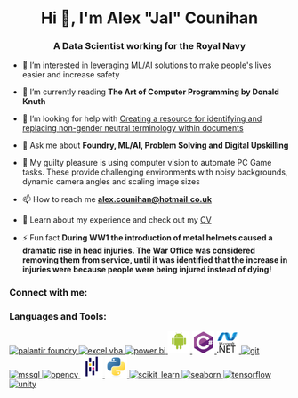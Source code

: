<h1 align="center">Hi 👋, I'm Alex "Jal" Counihan</h1>
<h3 align="center">A Data Scientist working for the Royal Navy</h3>

- 👀 I’m interested in leveraging ML/AI solutions to make people's lives easier and increase safety

- 🌱 I’m currently reading **The Art of Computer Programming by Donald Knuth**

- 🤝 I’m looking for help with [Creating a resource for identifying and replacing non-gender neutral terminology within documents](https://github.com/jals-code-dump/non-gender-neutral-words)

- 💬 Ask me about **Foundry, ML/AI, Problem Solving and Digital Upskilling**

- 💞️ My guilty pleasure is using computer vision to automate PC Game tasks. These provide challenging environments with noisy backgrounds, dynamic camera angles and scaling image sizes

- 📫 How to reach me **alex.counihan@hotmail.co.uk**

- 📄 Learn about my experience and check out my [CV](https://app.enhancv.com/share/a7aa0e83?utm_medium=growth&utm_campaign=share-resume&utm_source=dynamic)

- ⚡ Fun fact **During WW1 the introduction of metal helmets caused a dramatic rise in head injuries. The War Office was considered removing them from service, until it was identified that the increase in injuries were because people were being injured instead of dying!**

<h3 align="left">Connect with me:</h3>
<p align="left">
</p>


<h3 align="left">Languages and Tools:</h3>
<p align="left"> 
<a href="https://www.palantir.com/platforms/foundry/" target="_blank" rel="noreferrer"> <img src="https://avatars.githubusercontent.com/u/303157?s=200&v=4" alt="palantir foundry" width="40" height="40"/> </a>
<a href="https://office.live.com/start/excel.aspx" target="_blank" rel="noreferrer"> <img src="https://promto.com/wp-content/uploads/2019/08/icon-Excel-1.png" alt="excel vba" width="40" height="40"/> </a>
<a href="https://powerbi.microsoft.com/" target="_blank" rel="noreferrer"> <img src="https://github.com/marclelijveld/Power-BI-Icons/blob/main/PNG/PowerBI.png" alt="power bi" width="40" height="40"/> </a>
<a href="https://developer.android.com" target="_blank" rel="noreferrer"> <img src="https://raw.githubusercontent.com/devicons/devicon/master/icons/android/android-original-wordmark.svg" alt="android" width="40" height="40"/> </a> <a href="https://www.w3schools.com/cs/" target="_blank" rel="noreferrer"> <img src="https://raw.githubusercontent.com/devicons/devicon/master/icons/csharp/csharp-original.svg" alt="csharp" width="40" height="40"/> </a> <a href="https://dotnet.microsoft.com/" target="_blank" rel="noreferrer"> <img src="https://raw.githubusercontent.com/devicons/devicon/master/icons/dot-net/dot-net-original-wordmark.svg" alt="dotnet" width="40" height="40"/> </a> <a href="https://git-scm.com/" target="_blank" rel="noreferrer"> <img src="https://www.vectorlogo.zone/logos/git-scm/git-scm-icon.svg" alt="git" width="40" height="40"/> </a> <a href="https://www.microsoft.com/en-us/sql-server" target="_blank" rel="noreferrer"> <img src="https://www.svgrepo.com/show/303229/microsoft-sql-server-logo.svg" alt="mssql" width="40" height="40"/> </a> <a href="https://opencv.org/" target="_blank" rel="noreferrer"> <img src="https://www.vectorlogo.zone/logos/opencv/opencv-icon.svg" alt="opencv" width="40" height="40"/> </a> <a href="https://pandas.pydata.org/" target="_blank" rel="noreferrer"> <img src="https://raw.githubusercontent.com/devicons/devicon/2ae2a900d2f041da66e950e4d48052658d850630/icons/pandas/pandas-original.svg" alt="pandas" width="40" height="40"/> </a> <a href="https://www.python.org" target="_blank" rel="noreferrer"> <img src="https://raw.githubusercontent.com/devicons/devicon/master/icons/python/python-original.svg" alt="python" width="40" height="40"/> </a> <a href="https://scikit-learn.org/" target="_blank" rel="noreferrer"> <img src="https://upload.wikimedia.org/wikipedia/commons/0/05/Scikit_learn_logo_small.svg" alt="scikit_learn" width="40" height="40"/> </a> <a href="https://seaborn.pydata.org/" target="_blank" rel="noreferrer"> <img src="https://seaborn.pydata.org/_images/logo-mark-lightbg.svg" alt="seaborn" width="40" height="40"/> </a> <a href="https://www.tensorflow.org" target="_blank" rel="noreferrer"> <img src="https://www.vectorlogo.zone/logos/tensorflow/tensorflow-icon.svg" alt="tensorflow" width="40" height="40"/> </a> <a href="https://unity.com/" target="_blank" rel="noreferrer"> <img src="https://www.vectorlogo.zone/logos/unity3d/unity3d-icon.svg" alt="unity" width="40" height="40"/> </a> </p>
